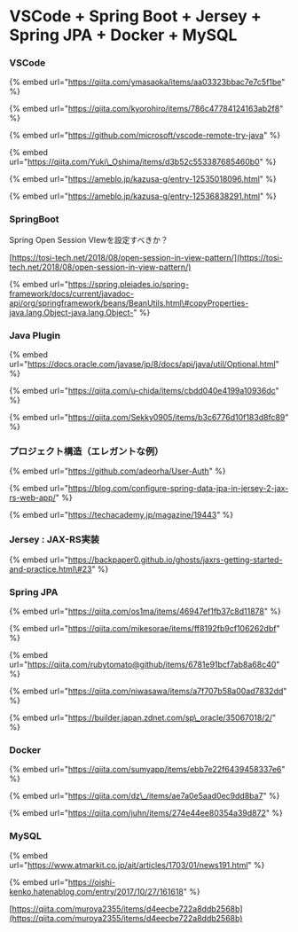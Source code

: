 # VSCode + Spring Boot + Jersey + Spring JPA + Docker + MySQL

### VSCode

{% embed url="https://qiita.com/ymasaoka/items/aa03323bbac7e7c5f1be" %}

{% embed url="https://qiita.com/kyorohiro/items/786c47784124163ab2f8" %}

{% embed url="https://github.com/microsoft/vscode-remote-try-java" %}

{% embed url="https://qiita.com/Yuki\_Oshima/items/d3b52c553387685460b0" %}

{% embed url="https://ameblo.jp/kazusa-g/entry-12535018096.html" %}

{% embed url="https://ameblo.jp/kazusa-g/entry-12536838291.html" %}









### SpringBoot

Spring Open Session VIewを設定すべきか？

[https://tosi-tech.net/2018/08/open-session-in-view-pattern/](https://tosi-tech.net/2018/08/open-session-in-view-pattern/)

{% embed url="https://spring.pleiades.io/spring-framework/docs/current/javadoc-api/org/springframework/beans/BeanUtils.html\#copyProperties-java.lang.Object-java.lang.Object-" %}





### Java Plugin

{% embed url="https://docs.oracle.com/javase/jp/8/docs/api/java/util/Optional.html" %}

{% embed url="https://qiita.com/u-chida/items/cbdd040e4199a10936dc" %}

{% embed url="https://qiita.com/Sekky0905/items/b3c6776d10f183d8fc89" %}



### プロジェクト構造（エレガントな例）

{% embed url="https://github.com/adeorha/User-Auth" %}

{% embed url="https://blog.com/configure-spring-data-jpa-in-jersey-2-jax-rs-web-app/" %}

{% embed url="https://techacademy.jp/magazine/19443" %}







### Jersey : JAX-RS実装

{% embed url="https://backpaper0.github.io/ghosts/jaxrs-getting-started-and-practice.html\#23" %}



### Spring JPA

{% embed url="https://qiita.com/os1ma/items/46947ef1fb37c8d11878" %}

{% embed url="https://qiita.com/mikesorae/items/ff8192fb9cf106262dbf" %}

{% embed url="https://qiita.com/rubytomato@github/items/6781e91bcf7ab8a68c40" %}

{% embed url="https://qiita.com/niwasawa/items/a7f707b58a00ad7832dd" %}

{% embed url="https://builder.japan.zdnet.com/sp\_oracle/35067018/2/" %}









### Docker

{% embed url="https://qiita.com/sumyapp/items/ebb7e22f6439458337e6" %}

{% embed url="https://qiita.com/dz\_/items/ae7a0e5aad0ec9dd8ba7" %}

{% embed url="https://qiita.com/juhn/items/274e44ee80354a39d872" %}





### MySQL

{% embed url="https://www.atmarkit.co.jp/ait/articles/1703/01/news191.html" %}

{% embed url="https://oishi-kenko.hatenablog.com/entry/2017/10/27/161618" %}

[https://qiita.com/muroya2355/items/d4eecbe722a8ddb2568b](https://qiita.com/muroya2355/items/d4eecbe722a8ddb2568b)














